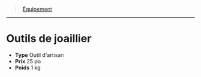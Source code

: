 ﻿---
!Equipment
Type: Outil d'artisan
Price: 25 po
Weight: 1 kg
Id: equipment_hd.md#outils-de-joaillier
ParentLink: equipment_hd.md#Équipement
Name: Outils de joaillier
ParentName: Équipement
NameLevel: 1
Attributes: {}
---
> [Équipement](hd_equipment.md)

---

# Outils de joaillier

- **Type** Outil d'artisan
- **Prix** 25 po
- **Poids** 1 kg

